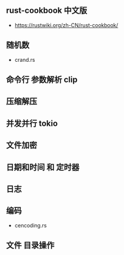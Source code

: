 ## rust-cookbook 中文版

- https://rustwiki.org/zh-CN/rust-cookbook/

## 随机数

- crand.rs

## 命令行 参数解析 clip

## 压缩解压

## 并发并行 tokio

## 文件加密

## 日期和时间 和 定时器

## 日志

## 编码

- cencoding.rs

## 文件 目录操作
